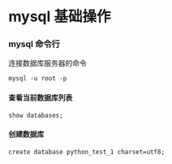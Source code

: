 # mysql 基础操作

### mysql 命令行

连接数据库服务器的命令

```
mysql -u root -p
```

#### 查看当前数据库列表
```
show databases;
```

#### 创建数据库
```
create database python_test_1 charset=utf8;
```

